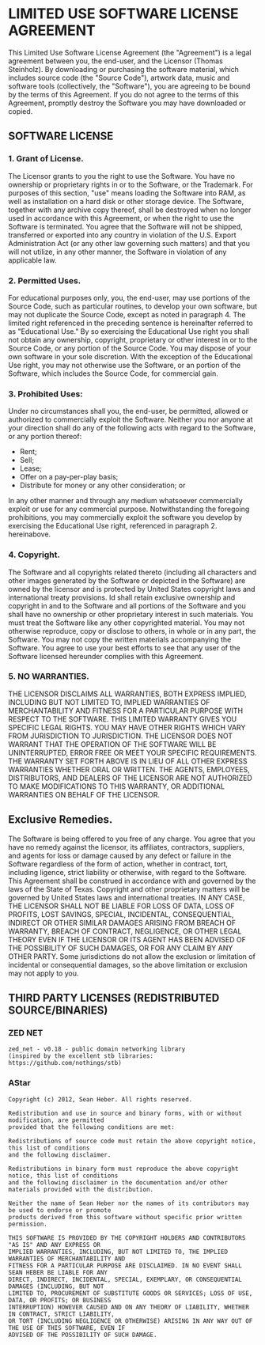 # LIMITED USE SOFTWARE LICENSE AGREEMENT

This Limited Use Software License Agreement (the "Agreement") is a legal agreement between you,
the end-user, and the Licensor (Thomas Steinholz). By downloading or purchasing the software material,
which includes source code (the "Source Code"), artwork data, music and software tools (collectively,
the "Software"), you are agreeing to be bound by the terms of this Agreement. If you do not agree to
the terms of this Agreement, promptly destroy the Software you may have downloaded or copied. 

## SOFTWARE LICENSE

### 1. Grant of License. 

The Licensor grants to you the right to use the Software. You have no ownership or proprietary rights in or to the
Software, or the Trademark. For purposes of this section, "use" means loading the Software into RAM, as
well as installation on a hard disk or other storage device. The Software, together with any archive copy
thereof, shall be destroyed when no longer used in accordance with this Agreement, or when the right to
use the Software is terminated. You agree that the Software will not be shipped, transferred or exported 
into any country in violation of the U.S. Export Administration Act (or any other law governing such matters)
and that you will not utilize, in any other manner, the Software in violation of any applicable law.


### 2. Permitted Uses. 

For educational purposes only, you, the end-user, may use portions of the Source Code, such as particular 
routines, to develop your own software, but may not duplicate the Source Code, except as noted in paragraph 4.
The limited right referenced in the preceding sentence is hereinafter referred to as "Educational Use."
By so exercising the Educational Use right you shall not obtain any ownership, copyright, proprietary or 
other interest in or to the Source Code, or any portion of the Source Code. You may dispose of your own 
software in your sole discretion. With the exception of the Educational Use right, you may not otherwise 
use the Software, or an portion of the Software, which includes the Source Code, for commercial gain.

### 3. Prohibited Uses: 

Under no circumstances shall you, the end-user, be permitted, allowed or authorized to commercially exploit
the Software. Neither you nor anyone at your direction shall do any of the following acts with regard to the
Software, or any portion thereof: 

* Rent;
* Sell;
* Lease;
* Offer on a pay-per-play basis;
* Distribute for money or any other consideration; or

In any other manner and through any medium whatsoever commercially exploit or use for any commercial purpose.
Notwithstanding the foregoing prohibitions, you may commercially exploit the software you develop by exercising
the Educational Use right, referenced in paragraph 2. hereinabove.


### 4. Copyright.

The Software and all copyrights related thereto (including all characters and other images generated by the 
Software or depicted in the Software) are owned by the licensor and is protected by United States copyright laws and
international treaty provisions. Id shall retain exclusive ownership and copyright in and to the Software 
and all portions of the Software and you shall have no ownership or other proprietary interest in such
materials. You must treat the Software like any other copyrighted material. You may not otherwise reproduce,
copy or disclose to others, in whole or in any part, the Software. You may not copy the written materials 
accompanying the Software. You agree to use your best efforts to see that any user of the Software licensed
hereunder complies with this Agreement.


### 5. NO WARRANTIES.

THE LICENSOR DISCLAIMS ALL WARRANTIES, BOTH EXPRESS IMPLIED, INCLUDING BUT NOT LIMITED TO, IMPLIED WARRANTIES OF 
MERCHANTABILITY AND FITNESS FOR A PARTICULAR PURPOSE WITH RESPECT TO THE SOFTWARE. THIS LIMITED WARRANTY GIVES YOU
SPECIFIC LEGAL RIGHTS. YOU MAY HAVE OTHER RIGHTS WHICH VARY FROM JURISDICTION TO JURISDICTION. THE LICENSOR DOES NOT
WARRANT THAT THE OPERATION OF THE SOFTWARE WILL BE UNINTERRUPTED, ERROR FREE OR MEET YOUR SPECIFIC REQUIREMENTS. 
THE WARRANTY SET FORTH ABOVE IS IN LIEU OF ALL OTHER EXPRESS WARRANTIES WHETHER ORAL OR WRITTEN. THE AGENTS,
EMPLOYEES, DISTRIBUTORS, AND DEALERS OF THE LICENSOR ARE NOT AUTHORIZED TO MAKE MODIFICATIONS TO THIS WARRANTY,
OR ADDITIONAL WARRANTIES ON BEHALF OF THE LICENSOR.


## Exclusive Remedies.

The Software is being offered to you free of any charge. You agree that you have no remedy against the licensor,
its affiliates, contractors, suppliers, and agents for loss or damage caused by any defect or failure 
in the Software regardless of the form of action, whether in contract, tort, including ligence, strict
liability or otherwise, with regard to the Software. This Agreement shall be construed in accordance 
with and governed by the laws of the State of Texas. Copyright and other proprietary matters will be
governed by United States laws and international treaties. IN ANY CASE, THE LICENSOR SHALL NOT BE LIABLE FOR 
LOSS OF DATA, LOSS OF PROFITS, LOST SAVINGS, SPECIAL, INCIDENTAL, CONSEQUENTIAL, INDIRECT OR OTHER
SIMILAR DAMAGES ARISING FROM BREACH OF WARRANTY, BREACH OF CONTRACT, NEGLIGENCE, OR OTHER LEGAL 
THEORY EVEN IF THE LICENSOR OR ITS AGENT HAS BEEN ADVISED OF THE POSSIBILITY OF SUCH DAMAGES, OR FOR ANY
CLAIM BY ANY OTHER PARTY. Some jurisdictions do not allow the exclusion or limitation of incidental or
consequential damages, so the above limitation or exclusion may not apply to you.

## THIRD PARTY LICENSES (REDISTRIBUTED SOURCE/BINARIES)

### ZED NET
```
zed_net - v0.18 - public domain networking library
(inspired by the excellent stb libraries: https://github.com/nothings/stb)
```

### AStar
```
Copyright (c) 2012, Sean Heber. All rights reserved.

Redistribution and use in source and binary forms, with or without modification, are permitted
provided that the following conditions are met:

Redistributions of source code must retain the above copyright notice, this list of conditions
and the following disclaimer.

Redistributions in binary form must reproduce the above copyright notice, this list of conditions
and the following disclaimer in the documentation and/or other materials provided with the distribution.

Neither the name of Sean Heber nor the names of its contributors may be used to endorse or promote
products derived from this software without specific prior written permission.

THIS SOFTWARE IS PROVIDED BY THE COPYRIGHT HOLDERS AND CONTRIBUTORS "AS IS" AND ANY EXPRESS OR
IMPLIED WARRANTIES, INCLUDING, BUT NOT LIMITED TO, THE IMPLIED WARRANTIES OF MERCHANTABILITY AND
FITNESS FOR A PARTICULAR PURPOSE ARE DISCLAIMED. IN NO EVENT SHALL SEAN HEBER BE LIABLE FOR ANY
DIRECT, INDIRECT, INCIDENTAL, SPECIAL, EXEMPLARY, OR CONSEQUENTIAL DAMAGES (INCLUDING, BUT NOT
LIMITED TO, PROCUREMENT OF SUBSTITUTE GOODS OR SERVICES; LOSS OF USE, DATA, OR PROFITS; OR BUSINESS
INTERRUPTION) HOWEVER CAUSED AND ON ANY THEORY OF LIABILITY, WHETHER IN CONTRACT, STRICT LIABILITY,
OR TORT (INCLUDING NEGLIGENCE OR OTHERWISE) ARISING IN ANY WAY OUT OF THE USE OF THIS SOFTWARE, EVEN IF
ADVISED OF THE POSSIBILITY OF SUCH DAMAGE.
```
